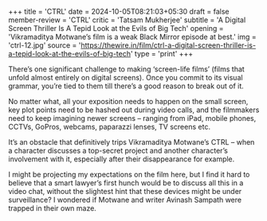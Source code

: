 +++
title = 'CTRL'
date = 2024-10-05T08:21:03+05:30
draft = false
member-review = 'CTRL'
critic = 'Tatsam Mukherjee'
subtitle = 'A Digital Screen Thriller Is A Tepid Look at the Evils of Big Tech'
opening = 'Vikramaditya Motwane’s film is a weak Black Mirror episode at best.'
img = 'ctrl-12.jpg'
source = 'https://thewire.in/film/ctrl-a-digital-screen-thriller-is-a-tepid-look-at-the-evils-of-big-tech'
type = 'print'
+++

There’s one significant challenge to making ‘screen-life films’ (films that unfold almost entirely on digital screens). Once you commit to its visual grammar, you’re tied to them till there’s a good reason to break out of it.

No matter what, all your exposition needs to happen on the small screen, key plot points need to be hashed out during video calls, and the filmmakers need to keep imagining newer screens – ranging from iPad, mobile phones, CCTVs, GoPros, webcams, paparazzi lenses, TV screens etc.

It’s an obstacle that definitively trips Vikramaditya Motwane’s CTRL – when a character discusses a top-secret project and another character’s involvement with it, especially after their disappearance for example.

I might be projecting my expectations on the film here, but I find it hard to believe that a smart lawyer’s first hunch would be to discuss all this in a video chat, without the slightest hint that these devices might be under surveillance? I wondered if Motwane and writer Avinash Sampath were trapped in their own maze.
